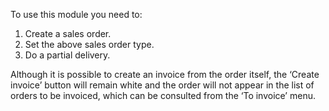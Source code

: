 To use this module you need to:

1.  Create a sales order.
2.  Set the above sales order type.
3.  Do a partial delivery.

Although it is possible to create an invoice from the order itself, the
‘Create invoice’ button will remain white and the order will not appear
in the list of orders to be invoiced, which can be consulted from the
‘To invoice’ menu.
